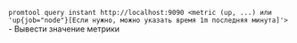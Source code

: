 ```promtool query instant http://localhost:9090 <metric (up, ...) или 'up{job="node"}[Если нужно, можно указать время 1m последняя минута]'>``` - Вывести значение метрики
